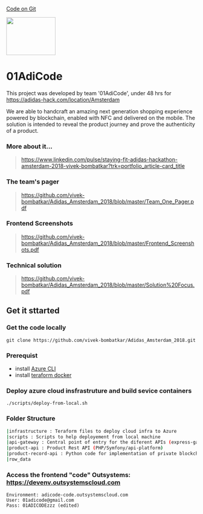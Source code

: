 [Code on Git](https://github.com/vivek-bombatkar/Adidas_Amsterdam_2018)



<img src="https://github.com/vivek-bombatkar/Adidas_Amsterdam_2018/blob/master/adidas.JPG" width="130" height="100" />

# 01AdiCode
This project was developed by team '01AdiCode',  under 48 hrs for https://adidas-hack.com/location/Amsterdam

We are able to handcraft an amazing next generation shopping experience powered by blockchain, enabled with NFC and delivered on the mobile. The solution is intended to reveal the product journey and prove the authenticity of a product. 

### More about it...
> https://www.linkedin.com/pulse/staying-fit-adidas-hackathon-amsterdam-2018-vivek-bombatkar?trk=portfolio_article-card_title

### The team's pager
> https://github.com/vivek-bombatkar/Adidas_Amsterdam_2018/blob/master/Team_One_Pager.pdf

### Frontend Screenshots
> https://github.com/vivek-bombatkar/Adidas_Amsterdam_2018/blob/master/Frontend_Screenshots.pdf

### Technical solution
> https://github.com/vivek-bombatkar/Adidas_Amsterdam_2018/blob/master/Solution%20Focus.pdf


## Get it sttarted 

### Get the code locally
```
git clone https://github.com/vivek-bombatkar/Adidas_Amsterdam_2018.git
```

### Prerequist 
 - install [Azure CLI](https://docs.microsoft.com/en-us/cli/azure/install-azure-cli?view=azure-cli-latest)
 - install [teraform docker](https://github.com/broadinstitute/docker-terraform)
 
### Deploy azure cloud insfrastruture and build sevice containers
```
./scripts/deploy-from-local.sh
```

### Folder Structure

```bash
|infrastructure : Teraform files to deploy cloud infra to Azure
|scripts : Scripts to help deployement from local machine
|api-gateway : Central point of entry for the diferent APIs (express-gateway)
|product-api : Product Rest API (PHP/Symfony/api-platform)
|product-record-api : Python code for implementation of private blockchain
|row_data
```

### Access the frontend "code" Outsystems: https://devenv.outsystemscloud.com
```
Environment: adicode-code.outsystemscloud.com
User: 01adicode@gmail.com
Pass: 01ADICODEzzz (edited)
```



